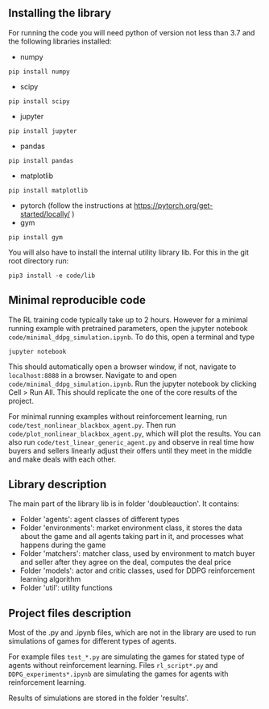 ## Installing the library
For running the code you will need python of version not less than 3.7 and
the following libraries installed:
- numpy
~~~
pip install numpy
~~~
- scipy 
~~~
pip install scipy
~~~
- jupyter
~~~
pip install jupyter
~~~
- pandas 
~~~
pip install pandas
~~~
- matplotlib 
~~~
pip install matplotlib
~~~
- pytorch (follow the instructions at https://pytorch.org/get-started/locally/ )
- gym 
~~~
pip install gym
~~~
You will also have to install the internal utility library lib. For this in the git root directory run:
~~~
pip3 install -e code/lib
~~~


## Minimal reproducible code

The RL training code typically take up to 2 hours.
However for a minimal running example with pretrained parameters, open the jupyter notebook `code/minimal_ddpg_simulation.ipynb`. To do this, open a terminal and type
~~~
jupyter notebook
~~~
This should automatically open a browser window, if not, navigate to `localhost:8888` in a browser.
Navigate to and open `code/minimal_ddpg_simulation.ipynb`.
Run the jupyter notebook by clicking Cell > Run All. This should replicate the one of the core results of the project.

For minimal running examples without reinforcement learning, run `code/test_nonlinear_blackbox_agent.py`.
Then run `code/plot_nonlinear_blackbox_agent.py`, which will plot the results. You can also run
`code/test_linear_generic_agent.py` and observe in real time how buyers and sellers linearly
adjust their offers until they meet in the middle and make deals with each other.

## Library description
The main part of the library lib is in folder 'doubleauction'. It contains:
- Folder 'agents': agent classes of different types
- Folder 'environments': market environment class, it stores the data about 
the game and all agents taking part in it, and processes what happens during the game
- Folder 'matchers': matcher class, used by environment to match buyer and seller after
 they agree on the deal, computes the deal price
- Folder 'models': actor and critic classes, used for DDPG reinforcement learning algorithm
- Folder 'util': utility functions

## Project files description
Most of the .py and .ipynb files, which are not in the library are used to run simulations
of games for different types of agents.

For example files `test_*.py` are simulating the games for stated type of agents without
reinforcement learning. Files `rl_script*.py` and `DDPG_experiments*.ipynb` are simulating the games for agents with
reinforcement learning.

Results of simulations are stored in the folder 'results'.


